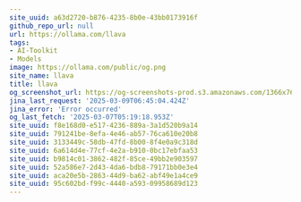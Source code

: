 ```yaml
---
site_uuid: a63d2720-b876-4235-8b0e-43bb0173916f
github_repo_url: null
url: https://ollama.com/llava
tags:
- AI-Toolkit
- Models
image: https://ollama.com/public/og.png
site_name: llava
title: llava
og_screenshot_url: https://og-screenshots-prod.s3.amazonaws.com/1366x768/80/false/c42a9d41471b8cec75621b9f80c79464c473cde47a6d934cab7dcfbeb7922f99.jpeg
jina_last_request: '2025-03-09T06:45:04.424Z'
jina_error: 'Error occurred'
og_last_fetch: '2025-03-07T05:19:18.953Z'
site_uuid: f8e168d0-e517-4236-889a-3a1d520b9a14
site_uuid: 791241be-8efa-4e46-ab57-76ca610e20b8
site_uuid: 3133449c-58db-47fd-8b00-8f4e0a9c318d
site_uuid: 6a614d4e-77cf-4e2a-b910-0bc17ebfaa53
site_uuid: b9814c01-3862-482f-85ce-49bb2e903597
site_uuid: 52a586e7-2d43-4da6-bdb8-79171bb0e3e4
site_uuid: aca20e5b-2863-44d9-ba62-abf49e1a4ce9
site_uuid: 95c602bd-f99c-4440-a593-09958689d123
---
```


